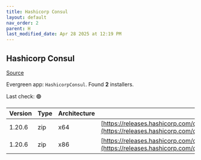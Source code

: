```yaml
---
title: Hashicorp Consul
layout: default
nav_order: 2
parent: H
last_modified_date: Apr 28 2025 at 12:19 PM
---
```


## Hashicorp Consul

[Source](https://www.consul.io/)

Evergreen app: `HashicorpConsul`. Found **2** installers.

Last check: 🟢

| Version | Type | Architecture | URI                                                                                                                                                          |
| ------- | ---- | ------------ | ------------------------------------------------------------------------------------------------------------------------------------------------------------ |
| 1.20.6  | zip  | x64          | [https://releases.hashicorp.com/consul/1.20.6/consul_1.20.6_windows_amd64.zip](https://releases.hashicorp.com/consul/1.20.6/consul_1.20.6_windows_amd64.zip) |
| 1.20.6  | zip  | x86          | [https://releases.hashicorp.com/consul/1.20.6/consul_1.20.6_windows_386.zip](https://releases.hashicorp.com/consul/1.20.6/consul_1.20.6_windows_386.zip)     |
